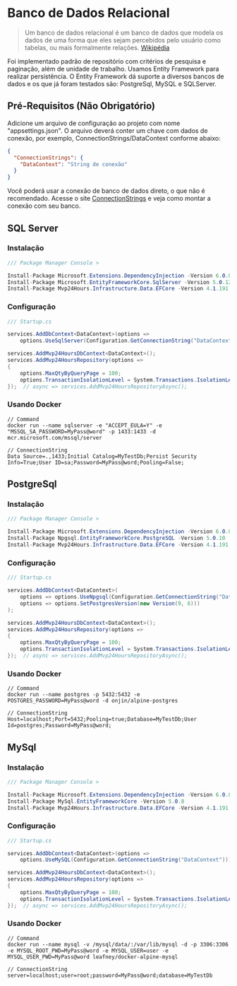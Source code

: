 # Banco de Dados Relacional
>Um banco de dados relacional é um banco de dados que modela os dados de uma forma que eles sejam percebidos pelo usuário como tabelas, ou mais formalmente relações. [Wikipédia](https://pt.wikipedia.org/wiki/Banco_de_dados_relacional)

Foi implementado padrão de repositório com critérios de pesquisa e paginação, além de unidade de trabalho. Usamos Entity Framework para realizar persistência. O Entity Framework dá suporte a diversos bancos de dados e os que já foram testados são: PostgreSql, MySQL e SQLServer.

## Pré-Requisitos (Não Obrigatório)
Adicione um arquivo de configuração ao projeto com nome "appsettings.json". O arquivo deverá conter um chave com dados de conexão, por exemplo, ConnectionStrings/DataContext conforme abaixo:
```json
{
  "ConnectionStrings": {
    "DataContext": "String de conexão"
  }
}
```
Você poderá usar a conexão de banco de dados direto, o que não é recomendado. Acesse o site [ConnectionStrings](https://www.connectionstrings.com/) e veja como montar a conexão com seu banco.

## SQL Server
### Instalação
```csharp
/// Package Manager Console >

Install-Package Microsoft.Extensions.DependencyInjection -Version 6.0.0
Install-Package Microsoft.EntityFrameworkCore.SqlServer -Version 5.0.12
Install-Package Mvp24Hours.Infrastructure.Data.EFCore -Version 4.1.191
```
### Configuração
```csharp
/// Startup.cs

services.AddDbContext<DataContext>(options =>
    options.UseSqlServer(Configuration.GetConnectionString("DataContext")));

services.AddMvp24HoursDbContext<DataContext>();
services.AddMvp24HoursRepository(options =>
{
    options.MaxQtyByQueryPage = 100;
    options.TransactionIsolationLevel = System.Transactions.IsolationLevel.ReadCommitted; // Serializable, RepeatableRead, ReadUncommitted, Snapshot, Chaos
});  // async => services.AddMvp24HoursRepositoryAsync();

```
### Usando Docker
```
// Command
docker run --name sqlserver -e "ACCEPT_EULA=Y" -e "MSSQL_SA_PASSWORD=MyPass@word" -p 1433:1433 -d mcr.microsoft.com/mssql/server

// ConnectionString
Data Source=.,1433;Initial Catalog=MyTestDb;Persist Security Info=True;User ID=sa;Password=MyPass@word;Pooling=False;

```

## PostgreSql
### Instalação
```csharp
/// Package Manager Console >

Install-Package Microsoft.Extensions.DependencyInjection -Version 6.0.0
Install-Package Npgsql.EntityFrameworkCore.PostgreSQL -Version 5.0.10
Install-Package Mvp24Hours.Infrastructure.Data.EFCore -Version 4.1.191
```
### Configuração
```csharp
/// Startup.cs

services.AddDbContext<DataContext>(
    options => options.UseNpgsql(Configuration.GetConnectionString("DataContext"),
    options => options.SetPostgresVersion(new Version(9, 6)))
);

services.AddMvp24HoursDbContext<DataContext>();
services.AddMvp24HoursRepository(options =>
{
    options.MaxQtyByQueryPage = 100;
    options.TransactionIsolationLevel = System.Transactions.IsolationLevel.ReadCommitted; // Serializable, RepeatableRead, ReadUncommitted, Snapshot, Chaos
});  // async => services.AddMvp24HoursRepositoryAsync();

```
### Usando Docker
```
// Command
docker run --name postgres -p 5432:5432 -e POSTGRES_PASSWORD=MyPass@word -d onjin/alpine-postgres

// ConnectionString
Host=localhost;Port=5432;Pooling=true;Database=MyTestDb;User Id=postgres;Password=MyPass@word;

```

## MySql
### Instalação
```csharp
/// Package Manager Console >

Install-Package Microsoft.Extensions.DependencyInjection -Version 6.0.0
Install-Package MySql.EntityFrameworkCore -Version 5.0.8
Install-Package Mvp24Hours.Infrastructure.Data.EFCore -Version 4.1.191
```
### Configuração
```csharp
/// Startup.cs

services.AddDbContext<DataContext>(options =>
    options.UseMySQL(Configuration.GetConnectionString("DataContext")));

services.AddMvp24HoursDbContext<DataContext>();
services.AddMvp24HoursRepository(options =>
{
    options.MaxQtyByQueryPage = 100;
    options.TransactionIsolationLevel = System.Transactions.IsolationLevel.ReadCommitted; // Serializable, RepeatableRead, ReadUncommitted, Snapshot, Chaos
});  // async => services.AddMvp24HoursRepositoryAsync();

```
### Usando Docker
```
// Command
docker run --name mysql -v /mysql/data/:/var/lib/mysql -d -p 3306:3306 -e MYSQL_ROOT_PWD=MyPass@word -e MYSQL_USER=user -e MYSQL_USER_PWD=MyPass@word leafney/docker-alpine-mysql

// ConnectionString
server=localhost;user=root;password=MyPass@word;database=MyTestDb

```